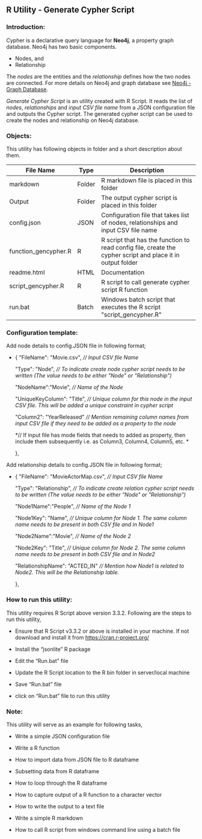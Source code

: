## R Utility - Generate Cypher Script

### Introduction:

Cypher is a declarative query language for **Neo4j**, a property graph database. Neo4j has two basic components. 

 * Nodes, and 
 * Relationship
 
The *nodes* are the entities and the *relationship* defines how the two nodes are connected. For more details on Neo4j and graph database see [Neo4j - Graph Database](https://neo4j.com/developer/graph-database/).

*Generate Cypher Script* is an utility created with R Script. It reads the list of *nodes*, *relationships* and *input CSV file name* from a JSON configuration file and outputs the Cypher script. The generated cypher script can be used to create the nodes and relationship on Neo4j database.

### Objects:

This utility has following objects in folder and a short description about them.


| File Name | Type | Description |
| --- | --- | --- |
| markdown | Folder | R markdown file is placed in this folder |
| Output | Folder | The output cypher script is placed in this folder |
| config.json | JSON | Configuration file that takes list of nodes, relationships and input CSV file name |
| function_gencypher.R | R | R script that has the function to read config file, create the cypher script and place it in output folder |
| readme.html | HTML | Documentation |
| script_gencypher.R | R | R script to call generate cypher script  R function |
| run.bat | Batch | Windows batch script that executes the R script \"script_gencypher.R\" |

### Configuration template:


Add node details to config.JSON file in following format;

* {
    "FileName": "Movie.csv", *// Input CSV file Name*
    
    "Type": "Node", *// To indicate create node cypher script needs to be written (The value needs to be either "Node" or "Relationship")*
    
    "NodeName":"Movie", *// Name of the Node*
    
    "UniqueKeyColumn": "Title",  *// Unique column for this node in the input CSV file. This will be added a unique constraint in cypher script*
    
    "Column2": "YearReleased" *// Mention remaining column names from input CSV file if they need to be added as a property to the node*
    
     *// If input file has mode fields that needs to added as property, then include them subsequently i.e. as Column3, Column4, Column5, etc. *
     
     },

Add relationship details to config.JSON file in following format;


* {
    "FileName": "MovieActorMap.csv", *// Input CSV file Name*
    
    "Type": "Relationship", *// To indicate create relation cypher script needs to be written (The value needs to be either "Node" or "Relationship")*
    
    "Node1Name":"People", *// Name of the Node 1*
    
    "Node1Key": "Name",  *// Unique column for Node 1. The same column name needs to be present in both CSV file and in Node1*
    
    "Node2Name":"Movie", *// Name of the Node 2*
    
    "Node2Key": "Title",  *// Unique column for Node 2. The same column name needs to be present in both CSV file and in Node2*
    
    "RelationshipName": "ACTED_IN" *// Mention how Node1 is related to Node2. This will be the Relationship lable.*
    
    },

### How to run this utility:

This utility requires R Script above version 3.3.2. 
Following are the steps to run this utility,

* Ensure that R Script v3.3.2 or above is installed in your machine. If not download and install it from <https://cran.r-project.org/> 

* Install the “jsonlite” R package

* Edit the “Run.bat” file

* Update the R Script location to the R bin folder in server/local machine

* Save “Run.bat” file

* click on “Run.bat” file to run this utility

### Note:

This utility will serve as an example for following tasks,

* Write a simple JSON configuration file

* Write a R function

* How to import data from JSON file to R dataframe

* Subsetting data from R dataframe

* How to loop through the R dataframe

* How to capture output of a R function to a character vector

* How to write the output to a text file

* Write a simple R markdown

* How to call R script from windows command line using a batch file


